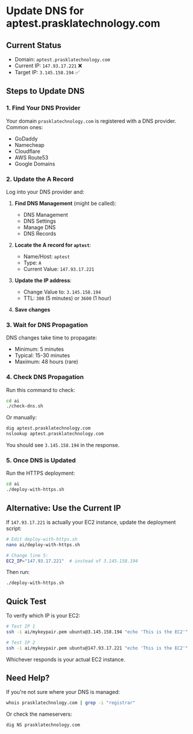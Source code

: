 # Update DNS for aptest.prasklatechnology.com

## Current Status
- Domain: `aptest.prasklatechnology.com`
- Current IP: `147.93.17.221` ❌
- Target IP: `3.145.158.194` ✅

## Steps to Update DNS

### 1. Find Your DNS Provider

Your domain `prasklatechnology.com` is registered with a DNS provider. Common ones:
- GoDaddy
- Namecheap
- Cloudflare
- AWS Route53
- Google Domains

### 2. Update the A Record

Log into your DNS provider and:

1. **Find DNS Management** (might be called):
   - DNS Management
   - DNS Settings
   - Manage DNS
   - DNS Records

2. **Locate the A record for `aptest`**:
   - Name/Host: `aptest`
   - Type: `A`
   - Current Value: `147.93.17.221`

3. **Update the IP address**:
   - Change Value to: `3.145.158.194`
   - TTL: `300` (5 minutes) or `3600` (1 hour)

4. **Save changes**

### 3. Wait for DNS Propagation

DNS changes take time to propagate:
- Minimum: 5 minutes
- Typical: 15-30 minutes
- Maximum: 48 hours (rare)

### 4. Check DNS Propagation

Run this command to check:
```bash
cd ai
./check-dns.sh
```

Or manually:
```bash
dig aptest.prasklatechnology.com
nslookup aptest.prasklatechnology.com
```

You should see `3.145.158.194` in the response.

### 5. Once DNS is Updated

Run the HTTPS deployment:
```bash
cd ai
./deploy-with-https.sh
```

## Alternative: Use the Current IP

If `147.93.17.221` is actually your EC2 instance, update the deployment script:

```bash
# Edit deploy-with-https.sh
nano ai/deploy-with-https.sh

# Change line 5:
EC2_IP="147.93.17.221"  # instead of 3.145.158.194
```

Then run:
```bash
./deploy-with-https.sh
```

## Quick Test

To verify which IP is your EC2:

```bash
# Test IP 1
ssh -i ai/mykeypair.pem ubuntu@3.145.158.194 "echo 'This is the EC2'"

# Test IP 2
ssh -i ai/mykeypair.pem ubuntu@147.93.17.221 "echo 'This is the EC2'"
```

Whichever responds is your actual EC2 instance.

## Need Help?

If you're not sure where your DNS is managed:
```bash
whois prasklatechnology.com | grep -i "registrar"
```

Or check the nameservers:
```bash
dig NS prasklatechnology.com
```
